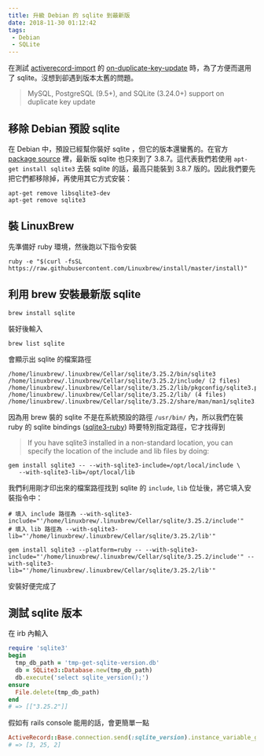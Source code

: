 ```yaml
---
title: 升級 Debian 的 sqlite 到最新版
date: 2018-11-30 01:12:42
tags:
 - Debian
 - SQLite
---
```


在測試 [activerecord-import](https://github.com/zdennis/activerecord-import) 的 [on-duplicate-key-update](https://github.com/zdennis/activerecord-import#duplicate-key-update) 時，為了方便而選用了 sqlite。沒想到卻遇到版本太舊的問題。
> MySQL, PostgreSQL (9.5+), and SQLite (3.24.0+) support on duplicate key update

## 移除 Debian 預設 sqlite

在 Debian 中，預設已經幫你裝好 sqlite ，但它的版本還蠻舊的。在官方 [package source](https://packages.debian.org/jessie/sqlite3) 裡，最新版 sqlite 也只來到了 3.8.7。這代表我們若使用 `apt-get install sqlite3` 去裝 sqlite 的話，最高只能裝到 3.8.7 版的。因此我們要先把它們都移除掉，再使用其它方式安裝：
```
apt-get remove libsqlite3-dev
apt-get remove sqlite3
```

## 裝 LinuxBrew

先準備好 ruby 環境，然後跑以下指令安裝
```
ruby -e "$(curl -fsSL https://raw.githubusercontent.com/Linuxbrew/install/master/install)"
```

## 利用 brew 安裝最新版 sqlite

```
brew install sqlite
```

裝好後輸入
```
brew list sqlite
```

會顯示出 sqlite 的檔案路徑
```
/home/linuxbrew/.linuxbrew/Cellar/sqlite/3.25.2/bin/sqlite3
/home/linuxbrew/.linuxbrew/Cellar/sqlite/3.25.2/include/ (2 files)
/home/linuxbrew/.linuxbrew/Cellar/sqlite/3.25.2/lib/pkgconfig/sqlite3.pc
/home/linuxbrew/.linuxbrew/Cellar/sqlite/3.25.2/lib/ (4 files)
/home/linuxbrew/.linuxbrew/Cellar/sqlite/3.25.2/share/man/man1/sqlite3.1
```

因為用 brew 裝的 sqlite 不是在系統預設的路徑 `/usr/bin/` 內，所以我們在裝 ruby 的 sqlite bindings ([sqlite3-ruby](https://github.com/sparklemotion/sqlite3-ruby)) 時要特別指定路徑，它才找得到
> If you have sqlite3 installed in a non-standard location, you can specify the location of the include and lib files by doing:
```
gem install sqlite3 -- --with-sqlite3-include=/opt/local/include \
   --with-sqlite3-lib=/opt/local/lib
```

我們利用剛才印出來的檔案路徑找到 sqlite 的 `include`, `lib` 位址後，將它填入安裝指令中：
```
# 填入 include 路徑為 --with-sqlite3-include="'/home/linuxbrew/.linuxbrew/Cellar/sqlite/3.25.2/include'"
# 填入 lib 路徑為 --with-sqlite3-lib="'/home/linuxbrew/.linuxbrew/Cellar/sqlite/3.25.2/lib'"

gem install sqlite3 --platform=ruby -- --with-sqlite3-include="'/home/linuxbrew/.linuxbrew/Cellar/sqlite/3.25.2/include'" --with-sqlite3-lib="'/home/linuxbrew/.linuxbrew/Cellar/sqlite/3.25.2/lib'"
```

安裝好便完成了

## 測試 sqlite 版本

在 irb 內輸入
```rb
require 'sqlite3'
begin
  tmp_db_path = 'tmp-get-sqlite-version.db'
  db = SQLite3::Database.new(tmp_db_path)
  db.execute('select sqlite_version();')
ensure
  File.delete(tmp_db_path) 
end
# => [["3.25.2"]]
```

假如有 rails console 能用的話，會更簡單一點
```rb
ActiveRecord::Base.connection.send(:sqlite_version).instance_variable_get(:@version)
# => [3, 25, 2]
```

